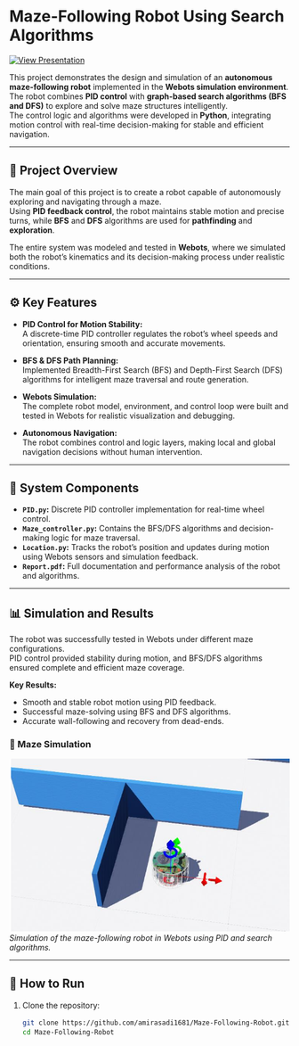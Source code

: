 # Maze-Following Robot Using Search Algorithms
[![View Presentation](https://img.shields.io/badge/Prezi_Presentation-Click_to_View-blue?style=flat-square&logo=prezi)](https://prezi.com/view/wHjIw9nZQi5z6kG3UhBq/)

This project demonstrates the design and simulation of an **autonomous maze-following robot** implemented in the **Webots simulation environment**.  
The robot combines **PID control** with **graph-based search algorithms (BFS and DFS)** to explore and solve maze structures intelligently.  
The control logic and algorithms were developed in **Python**, integrating motion control with real-time decision-making for stable and efficient navigation.

---

## 📘 Project Overview

The main goal of this project is to create a robot capable of autonomously exploring and navigating through a maze.  
Using **PID feedback control**, the robot maintains stable motion and precise turns, while **BFS** and **DFS** algorithms are used for **pathfinding** and **exploration**.

The entire system was modeled and tested in **Webots**, where we simulated both the robot’s kinematics and its decision-making process under realistic conditions.

---

## ⚙️ Key Features

- **PID Control for Motion Stability:**  
  A discrete-time PID controller regulates the robot’s wheel speeds and orientation, ensuring smooth and accurate movements.

- **BFS & DFS Path Planning:**  
  Implemented Breadth-First Search (BFS) and Depth-First Search (DFS) algorithms for intelligent maze traversal and route generation.

- **Webots Simulation:**  
  The complete robot model, environment, and control loop were built and tested in Webots for realistic visualization and debugging.

- **Autonomous Navigation:**  
  The robot combines control and logic layers, making local and global navigation decisions without human intervention.

---

## 🧩 System Components

- **`PID.py`:** Discrete PID controller implementation for real-time wheel control.  
- **`Maze_controller.py`:** Contains the BFS/DFS algorithms and decision-making logic for maze traversal.  
- **`Location.py`:** Tracks the robot’s position and updates during motion using Webots sensors and simulation feedback.  
- **`Report.pdf`:** Full documentation and performance analysis of the robot and algorithms.

---

## 📊 Simulation and Results

The robot was successfully tested in Webots under different maze configurations.  
PID control provided stability during motion, and BFS/DFS algorithms ensured complete and efficient maze coverage.

**Key Results:**
- Smooth and stable robot motion using PID feedback.  
- Successful maze-solving using BFS and DFS algorithms.  
- Accurate wall-following and recovery from dead-ends.  

### 🔹 Maze Simulation
![Maze Simulation](docs/figures/maze.png)
*Simulation of the maze-following robot in Webots using PID and search algorithms.*

---

## 🚀 How to Run

1. Clone the repository:
   ```bash
   git clone https://github.com/amirasadi1681/Maze-Following-Robot.git
   cd Maze-Following-Robot
